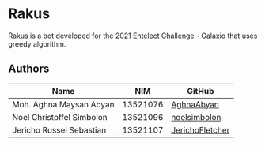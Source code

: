 # Rakus
Rakus is a bot developed for the [2021 Entelect Challenge - Galaxio](https://github.com/EntelectChallenge/2021-Galaxio) that uses greedy algorithm.

## Authors
| Name                        |NIM        | GitHub                                                |
|-----------------------------|-----------|-------------------------------------------------------|
| Moh. Aghna Maysan Abyan     |13521076   | [AghnaAbyan](https://github.com/AghnaAbyan)           |
| Noel Christoffel Simbolon   |13521096   | [noelsimbolon](https://github.com/noelsimbolon)       |
| Jericho Russel Sebastian    |13521107   | [JerichoFletcher](https://github.com/JerichoFletcher) |
